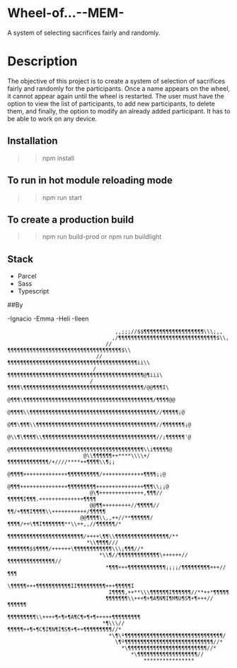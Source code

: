 # Wheel-of...--MEM-

A system of selecting sacrifices fairly and randomly.

# Description

The objective of this project is to create a system of selection of sacrifices fairly and randomly for the participants. Once a name appears on the wheel, it cannot appear again until the wheel is restarted. The user must have the option to view the list of participants, to add new participants, to delete them, and finally, the option to modify an already added participant. It has to be able to work on any device.

## Installation
>> npm install

## To run in hot module reloading mode

>> npm run start

## To create a production build

>> npm run build-prod
or
>> npm run buildlight

## Stack

- Parcel
- Sass
- Typescript

##By

-Ignacio
-Emma
-Heli
-Ileen


                                      
                                      ,,;;;//$$¶¶¶¶¶¶¶¶¶¶¶¶¶¶¶¶¶¶¶\\\;,,
                                     ,/¶¶¶¶¶¶¶¶¶¶¶¶¶¶¶¶¶¶¶¶¶¶¶¶¶¶¶¶¶¶¶$\\,
                                   //¶¶¶¶¶¶¶¶¶¶¶¶¶¶¶¶¶¶¶¶¶¶¶¶¶¶¶¶¶¶¶¶¶¶¶¶$\\
                                //¶¶¶¶¶¶¶¶¶¶¶¶¶¶¶¶¶¶¶¶¶¶¶¶¶¶¶¶¶¶¶¶¶¶¶¶¶¶¶¶¶ii\\
                               /¶¶¶¶¶¶¶¶¶¶¶¶¶¶¶¶¶¶¶¶¶¶¶¶¶¶¶¶¶¶¶¶¶¶¶¶¶¶¶¶¶¶¶@¶iii\
                              /¶¶¶¶\¶¶¶¶¶¶¶¶¶¶¶¶¶¶¶¶¶¶¶¶¶¶¶¶¶¶¶¶¶¶¶¶¶¶¶¶¶¶/@@¶¶¶I\
                             @¶¶¶\¶¶¶¶¶¶¶¶¶¶¶¶¶¶¶¶¶¶¶¶¶¶¶¶¶¶¶¶¶¶¶¶¶¶¶¶¶¶¶¶¶/¶¶¶¶@@
                           @¶¶¶¶\\¶¶¶¶¶¶¶¶¶¶¶¶¶¶¶¶¶¶¶¶¶¶¶¶¶¶¶¶¶¶¶¶¶¶¶¶¶¶¶¶//¶¶¶¶¶¡@
                          @¶¶\¶¶¶\\¶¶¶¶¶¶¶¶¶¶¶¶¶¶¶¶¶¶¶¶¶¶¶¶¶¶¶¶¶¶¶¶¶¶¶¶¶¶//¶¶¶¶¶¶¶¡@
                          @\\¶\¶¶¶¶\\¶¶¶¶¶¶¶¶¶¶¶¶¶¶¶¶¶¶¶¶¶¶¶¶¶¶¶¶¶¶¶¶¶¶¶¶//¡¶¶¶¶¶¶'@
                             @¶¶¶¶¶¶¶¶¶¶¶¶¶¶¶¶¶¶¶¶¶¶¶¶¶¶¶¶¶¶¶¶¶¶¶¶¶¶¶¶¶¶\\i¶¶¶¶¶@
                            @\\¶¶¶¶¶¶++****\\\\+/¶¶¶¶¶¶¶¶¶¶¶¶¶/+////****++¶¶¶¶\\¶¡¡
                               @¶¶¶¶++++++++++++++¶¶¶¶¶¶¶¶¶¶/+++++++++++++¶¶¶¶¡¡@
                                @¶¶¶+++++++++++++++¶¶¶¶¶¶¶¶¶+++++++++++++++¶¶¶\\¡¡@
                              @\¶++++++++++++++,¶¶¶//¶¶¶¶¶I¶¶¶.++++++++++++++¶¶¶¶
                              @@¶¶+++++++++//¶¶¶¶¶//¶¶/+¶¶¶I¶¶¶¶\\+++++++++++/¶¶¶¶¶
                           @@¶¶¶¶\\,,++//**¶¶¶¶¶¶/¶¶¶¶/++\¶¶I¶¶¶¶¶¶¶**\\++,,//¶¶¶¶¶¶/*
                             ¶¶¶¶¶¶¶¶¶¶¶¶¶¶¶¶¶¶¶¶¶¶¶¶/++++\¶¶\\¶¶¶¶¶¶¶¶¶¶¶¶¶¶¶¶¶/**
                             *\\¶¶¶¶///¶¶¶¶¶¶¶$$¶¶¶¶/++++++\¶¶¶¶¶¶¶¶¶¶¶¶\\\¡¶¶¶//*
                                 *\\¶//¶¶¶¶¶¶¶¶¶¶¶¶¶\++++++//¶¶¶¶¶¶¶¶¶¶¶¶¶¶¶//
                                   *¶¶¶+++¶¶¶¶¶¶¶¶¶¶¶¶¡¡¡¡/¶¶¶¶¶¶¶¶¶+++//¶¶¶
                                   \¶¶¶¶¶+++¶¶¶¶¶¶¶¶¶¶¶II¶¶¶¶¶¶¶¶¶+++¶¶¶¶¶I
                                    I¶¶¶¶,++**\\\¶¶¶¶¶¶I¶¶¶¶¶¶//**++*¶¶¶¶¶
                                   ¶¶¶¶¶¶¶\\+++¶+¶A¶N¶I¶M¶U¶S¶+¶+++//¶¶¶¶¶¶
                                  ¶¶¶¶¶¶¶¶¶\\++++¶+¶+¶A¶C¶+¶+¶+++++¶¶¶¶¶¶¶¶¶
                                  *¶\\\//¶¶¶¶¶++¶+¶C¶I¶N¶I¶S¶+¶++¶¶¶¶¶¶¶¶¶//*
                                    *\¶\º¶¶¶¶¶¶¶¶¶¶¶¶¶¶¶¶¶¶¶¶¶¶¶¶¶¶¶¶¶¶¶/
                                      \¶º¶¶¶¶¶¶¶¶¶¶¶¶¶¶¶¶¶¶¶¶¶¶¶¶¶¶¶¶//*
                                        *\¶¶¶¶¶¶¶¶¶¶¶¶¶¶¶¶¶¶¶¶¶¶¶¶¶//*
                                           *\¶¶¶¶¶¶¶¶¶¶¶¶¶¶¶¶¶¶¶//
                                               ****************